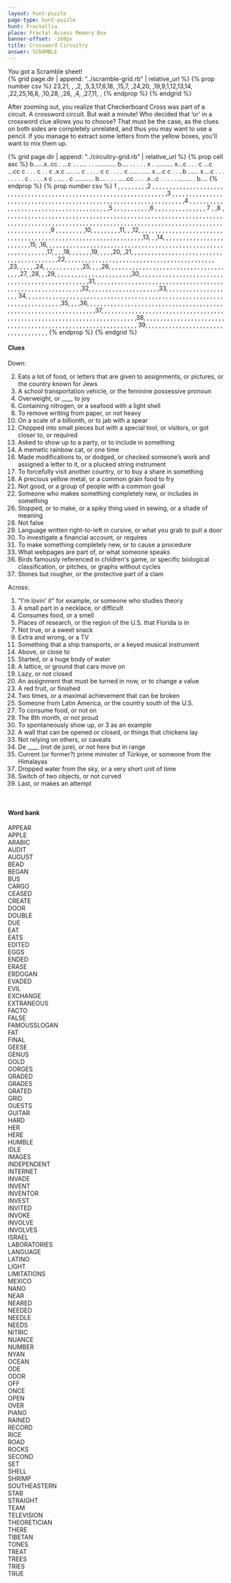 ```yaml
---
layout: hunt-puzzle
page-type: hunt-puzzle
hunt: Fractallia
place: Fractal Access Memory Box
banner-offset: -160px
title: Crossword Circuitry
answer: SCRAMBLE
---
```

<followup>
<div class="center-text">You got a Scramble sheet!</div>
<div class="scramble-grid">
{% grid page.dir | append: "../scramble-grid.rb" | relative_url %}
{% prop number csv %}
23,21, , ,2, ,5,3,17,6,18, ,15,7, ,24,20, ,19,9,1,12,13,14, ,22,25,16,8, ,10,28, ,26, ,4, ,27,11, ,
{% endprop %}
{% endgrid %}
</div>
</followup>

<p class="puzzle-flavor">
After zooming out, you realize that Checkerboard Cross was part of a circuit. A crossword circuit. But wait a minute! Who decided that ‘or’ in a crossword clue allows you to choose? That must be the case, as the clues on both sides are completely unrelated, and thus you may want to use a pencil. If you manage to extract some letters from the yellow boxes, you'll want to mix them up.
</p>

<div class="circuitry-grid">
{% grid page.dir | append: "../circuitry-grid.rb" | relative_url %}
{% prop cell asc %}
b......x..cc                       
         .                         
       ...c                        
       . .                         
    .... .                         
    .    ............              
b....               .              
  .                 .              
  .                 .              
  x                 .              
  ..........        x...c          
           .           .           
           .      c  ...c          
           ...cc  c  . .           
             .    c  . .           
       c   .x.c   .... ...         
       c   . .    .      .      c  
       c   . .    .      .      c  
       ..... ......      x....c c  
       .                     .  ..b
  ......                 x....c . .
  .                      .   .  . .
  . c                    .   .  . .
  x c                    .   ....  
  . c          ...........         
b....          .                   
    .          .                   
    .....cc    .                   
        .      .                   
    .x...c     .                   
    .   .      .                   
    .   ........                   
    .                              
b....                              
{% endprop %}
{% prop number csv %}
1 ,  ,  ,  ,  ,  ,  ,  ,  ,2 ,  ,  ,  ,  ,  ,  ,  ,  ,  ,  ,  ,  ,  ,  ,  ,  ,  ,  ,  ,  ,  ,  ,  ,  ,  ,
  ,  ,  ,  ,  ,  ,  ,  ,  ,  ,  ,  ,  ,  ,  ,  ,  ,  ,  ,  ,  ,  ,  ,  ,  ,  ,  ,  ,  ,  ,  ,  ,  ,  ,  ,
  ,  ,  ,  ,  ,  ,  ,3 ,  ,  ,  ,  ,  ,  ,  ,  ,  ,  ,  ,  ,  ,  ,  ,  ,  ,  ,  ,  ,  ,  ,  ,  ,  ,  ,  ,
  ,  ,  ,  ,  ,  ,  ,  ,  ,  ,  ,  ,  ,  ,  ,  ,  ,  ,  ,  ,  ,  ,  ,  ,  ,  ,  ,  ,  ,  ,  ,  ,  ,  ,  ,
  ,  ,  ,  ,4 ,  ,  ,  ,  ,  ,  ,  ,  ,  ,  ,  ,  ,  ,  ,  ,  ,  ,  ,  ,  ,  ,  ,  ,  ,  ,  ,  ,  ,  ,  ,
  ,  ,  ,  ,  ,  ,  ,  ,  ,5 ,  ,  ,  ,  ,  ,  ,  ,  ,  ,  ,6 ,  ,  ,  ,  ,  ,  ,  ,  ,  ,  ,  ,  ,  ,  ,
7 ,  ,8 ,  ,  ,  ,  ,  ,  ,  ,  ,  ,  ,  ,  ,  ,  ,  ,  ,  ,  ,  ,  ,  ,  ,  ,  ,  ,  ,  ,  ,  ,  ,  ,  ,
  ,  ,  ,  ,  ,  ,  ,  ,  ,  ,  ,  ,  ,  ,  ,  ,  ,  ,  ,  ,  ,  ,  ,  ,  ,  ,  ,  ,  ,  ,  ,  ,  ,  ,  ,
  ,  ,  ,  ,  ,  ,  ,  ,  ,  ,  ,  ,  ,  ,  ,  ,  ,  ,  ,  ,  ,  ,  ,  ,  ,  ,  ,  ,  ,  ,  ,  ,  ,  ,  ,
  ,  ,  ,  ,  ,  ,  ,  ,  ,  ,  ,  ,  ,  ,  ,  ,  ,  ,  ,  ,  ,  ,  ,  ,  ,  ,  ,  ,  ,  ,  ,  ,  ,  ,  ,
  ,  ,9 ,  ,  ,  ,  ,  ,  ,  ,  ,10,  ,  ,  ,  ,  ,  ,  ,  ,11,  ,  ,12,  ,  ,  ,  ,  ,  ,  ,  ,  ,  ,  ,
  ,  ,  ,  ,  ,  ,  ,  ,  ,  ,  ,  ,  ,  ,  ,  ,  ,  ,  ,  ,  ,  ,  ,  ,  ,  ,  ,  ,  ,  ,  ,  ,  ,  ,  ,
  ,  ,  ,  ,  ,  ,  ,  ,  ,  ,  ,  ,  ,  ,  ,  ,  ,  ,13,  ,  ,14,  ,  ,  ,  ,  ,  ,  ,  ,  ,  ,  ,  ,  ,
  ,  ,  ,  ,  ,  ,  ,  ,  ,  ,  ,15,  ,16,  ,  ,  ,  ,  ,  ,  ,  ,  ,  ,  ,  ,  ,  ,  ,  ,  ,  ,  ,  ,  ,
  ,  ,  ,  ,  ,  ,  ,  ,  ,  ,  ,  ,  ,  ,  ,  ,  ,  ,  ,  ,  ,  ,  ,  ,  ,  ,  ,  ,  ,  ,  ,  ,  ,  ,  ,
  ,  ,  ,  ,  ,  ,  ,17,  ,  ,  ,18,  ,  ,  ,  ,  ,  ,19,  ,  ,  ,  ,20,  ,21,  ,  ,  ,  ,  ,  ,  ,  ,  ,
  ,  ,  ,  ,  ,  ,  ,  ,  ,  ,  ,  ,  ,  ,  ,  ,  ,  ,  ,  ,  ,  ,  ,  ,  ,  ,  ,  ,  ,  ,  ,  ,22,  ,  ,
  ,  ,  ,  ,  ,  ,  ,  ,  ,  ,  ,  ,  ,  ,  ,  ,  ,  ,  ,  ,  ,  ,  ,  ,  ,  ,  ,  ,  ,  ,  ,  ,  ,  ,  ,
  ,  ,  ,  ,  ,  ,  ,23,  ,  ,  ,  ,  ,24,  ,  ,  ,  ,  ,  ,  ,  ,  ,  ,  ,25,  ,  ,  ,26,  ,  ,  ,  ,  ,
  ,  ,  ,  ,  ,  ,  ,  ,  ,  ,  ,  ,  ,  ,  ,  ,  ,  ,  ,  ,  ,  ,  ,  ,  ,  ,  ,  ,  ,  ,  ,  ,27,  ,28,
  ,  ,29,  ,  ,  ,  ,  ,  ,  ,  ,  ,  ,  ,  ,  ,  ,  ,  ,  ,  ,  ,  ,  ,  ,30,  ,  ,  ,  ,  ,  ,  ,  ,  ,
  ,  ,  ,  ,  ,  ,  ,  ,  ,  ,  ,  ,  ,  ,  ,  ,  ,  ,  ,  ,  ,  ,  ,  ,  ,  ,  ,  ,  ,  ,  ,  ,  ,  ,  ,
  ,  ,  ,  ,31,  ,  ,  ,  ,  ,  ,  ,  ,  ,  ,  ,  ,  ,  ,  ,  ,  ,  ,  ,  ,  ,  ,  ,  ,  ,  ,  ,  ,  ,  ,
  ,  ,  ,  ,  ,  ,  ,  ,  ,  ,  ,  ,  ,  ,  ,  ,  ,  ,  ,  ,  ,  ,  ,  ,  ,  ,  ,  ,  ,32,  ,  ,  ,  ,  ,
  ,  ,  ,  ,  ,  ,  ,  ,  ,  ,  ,  ,  ,  ,  ,33,  ,  ,  ,  ,  ,  ,  ,  ,  ,  ,  ,  ,  ,  ,  ,  ,  ,  ,  ,
34,  ,  ,  ,  ,  ,  ,  ,  ,  ,  ,  ,  ,  ,  ,  ,  ,  ,  ,  ,  ,  ,  ,  ,  ,  ,  ,  ,  ,  ,  ,  ,  ,  ,  ,
  ,  ,  ,  ,  ,  ,  ,  ,  ,  ,  ,  ,  ,  ,  ,  ,  ,  ,  ,  ,  ,  ,  ,  ,  ,  ,  ,  ,  ,  ,  ,  ,  ,  ,  ,
  ,  ,  ,  ,35,  ,  ,  ,36,  ,  ,  ,  ,  ,  ,  ,  ,  ,  ,  ,  ,  ,  ,  ,  ,  ,  ,  ,  ,  ,  ,  ,  ,  ,  ,
  ,  ,  ,  ,  ,  ,  ,  ,  ,  ,  ,  ,  ,  ,  ,  ,  ,  ,  ,  ,  ,  ,  ,  ,  ,  ,  ,  ,  ,  ,  ,  ,  ,  ,  ,
  ,  ,  ,  ,37,  ,  ,  ,  ,  ,  ,  ,  ,  ,  ,  ,  ,  ,  ,  ,  ,  ,  ,  ,  ,  ,  ,  ,  ,  ,  ,  ,  ,  ,  ,
  ,  ,  ,  ,  ,  ,  ,  ,  ,  ,  ,  ,  ,  ,  ,  ,  ,  ,  ,  ,  ,  ,  ,  ,  ,  ,  ,  ,  ,  ,  ,  ,  ,  ,  ,
  ,  ,  ,  ,  ,  ,  ,  ,38,  ,  ,  ,  ,  ,  ,  ,  ,  ,  ,  ,  ,  ,  ,  ,  ,  ,  ,  ,  ,  ,  ,  ,  ,  ,  ,
  ,  ,  ,  ,  ,  ,  ,  ,  ,  ,  ,  ,  ,  ,  ,  ,  ,  ,  ,  ,  ,  ,  ,  ,  ,  ,  ,  ,  ,  ,  ,  ,  ,  ,  ,
39,  ,  ,  ,  ,  ,  ,  ,  ,  ,  ,  ,  ,  ,  ,  ,  ,  ,  ,  ,  ,  ,  ,  ,  ,  ,  ,  ,  ,  ,  ,  ,  ,  ,  ,
{% endprop %}
{% endgrid %}
</div>

<h4 class="center-text">Clues</h4>
<div class="circuitry-clues">
    <div>
        Down:
        <ol> 
            <li value="2">Eats a lot of food, or letters that are given to assignments, or pictures, or the country known for Jews</li>
            <li value="3">A school transportation vehicle, or the feminine possessive pronoun</li>
            <li value="4">Overweight, or ____ to joy</li>
            <li value="6">Containing nitrogen, or a seafood with a light shell</li>
            <li value="8">To remove writing from paper, or not heavy</li>
            <li value="10">On a scale of a billionth, or to jab with a spear</li>
            <li value="12">Chopped into small pieces but with a special tool, or visitors, or got closer to, or required</li>
            <li value="13">Asked to show up to a party, or to include in something</li>
            <li value="14">A memetic rainbow cat, or one time</li>
            <li value="16">Made modifications to, or dodged, or checked someone’s work and assigned a letter to it, or a plucked string instrument</li>
            <li value="17">To forcefully visit another country, or to buy a share in something</li>
            <li value="18">A precious yellow metal, or a common grain food to fry</li>
            <li value="21">Not good, or a group of people with a common goal</li>
            <li value="22">Someone who makes something completely new, or includes in something</li>
            <li value="26">Stopped, or to make, or a spiky thing used in sewing, or a shade of meaning</li>
            <li value="28">Not false</li>
            <li value="29">Language written right-to-left in cursive, or what you grab to pull a door</li>
            <li value="30">To investigate a financial account, or requires</li>
            <li value="31">To make something completely new, or to cause a procedure</li>
            <li value="33">What webpages are part of, or what someone speaks</li>
            <li value="36">Birds famously referenced in children's game, or specific biological classification, or pitches, or graphs without cycles</li>
            <li value="37">Stones but rougher, or the protective part of a clam</li>
        </ol>
    </div>
    <div>
        Across:
        <ol>
            <li value="1">"I'm lovin' it" for example, or someone who studies theory</li>
            <li value="3">A small part in a necklace, or difficult</li>
            <li value="4">Consumes food, or a smell</li>
            <li value="5">Places of research, or the region of the U.S. that Florida is in</li>
            <li value="7">Not true, or a sweet snack</li>
            <li value="9">Extra and wrong, or a TV</li>
            <li value="11">Something that a ship transports, or a keyed musical instrument</li>
            <li value="14">Above, or close to</li>
            <li value="15">Started, or a huge body of water</li>
            <li value="18">A lattice, or ground that cars move on</li>
            <li value="19">Lazy, or not closed</li>
            <li value="20">An assignment that must be turned in now, or to change a value</li>
            <li value="23">A red fruit, or finished</li>
            <li value="24">Two times, or a maximal achievement that can be broken</li>
            <li value="25">Someone from Latin America, or the country south of the U.S.</li>
            <li value="27">To consume food, or not on</li>
            <li value="29">The 8th month, or not proud</li>
            <li value="30">To spontaneously show up, or 3 as an example</li>
            <li value="32">A wall that can be opened or closed, or things that chickens lay</li>
            <li value="33">Not relying on others, or caveats</li>
            <li value="34">De ____ (not de jure), or not here but in range</li>
            <li value="35">Current (or former?) prime minister of Türkiye, or someone from the Himalayas</li>
            <li value="37">Dropped water from the sky, or a very short unit of time</li>
            <li value="38">Switch of two objects, or not curved</li>
            <li value="39">Last, or makes an attempt</li>
        </ol>
    </div>
</div>
<br>

<h4 class="center-text">Word bank</h4>
<div class="circuitry-bank">
APPEAR<br>
APPLE<br>
ARABIC<br>
AUDIT<br>
AUGUST<br>
BEAD<br>
BEGAN<br>
BUS<br>
CARGO<br>
CEASED<br>
CREATE<br>
DOOR<br>
DOUBLE<br>
DUE<br>
EAT<br>
EATS<br>
EDITED<br>
EGGS<br>
ENDED<br>
ERASE<br>
ERDOGAN<br>
EVADED<br>
EVIL<br>
EXCHANGE<br>
EXTRANEOUS<br>
FACTO<br>
FALSE<br>
FAMOUSSLOGAN<br>
FAT<br>
FINAL<br>
GEESE<br>
GENUS<br>
GOLD<br>
GORGES<br>
GRADED<br>
GRADES<br>
GRATED<br>
GRID<br>
GUESTS<br>
GUITAR<br>
HARD<br>
HER<br>
HERE<br>
HUMBLE<br>
IDLE<br>
IMAGES<br>
INDEPENDENT<br>
INTERNET<br>
INVADE<br>
INVENT<br>
INVENTOR<br>
INVEST<br>
INVITED<br>
INVOKE<br>
INVOLVE<br>
INVOLVES<br>
ISRAEL<br>
LABORATORIES<br>
LANGUAGE<br>
LATINO<br>
LIGHT<br>
LIMITATIONS<br>
MEXICO<br>
NANO<br>
NEAR<br>
NEARED<br>
NEEDED<br>
NEEDLE<br>
NEEDS<br>
NITRIC<br>
NUANCE<br>
NUMBER<br>
NYAN<br>
OCEAN<br>
ODE<br>
ODOR<br>
OFF<br>
ONCE<br>
OPEN<br>
OVER<br>
PIANO<br>
RAINED<br>
RECORD<br>
RICE<br>
ROAD<br>
ROCKS<br>
SECOND<br>
SET<br>
SHELL<br>
SHRIMP<br>
SOUTHEASTERN<br>
STAB<br>
STRAIGHT<br>
TEAM<br>
TELEVISION<br>
THEORETICIAN<br>
THERE<br>
TIBETAN<br>
TONES<br>
TREAT<br>
TREES<br>
TRIES<br>
TRUE 
</div>